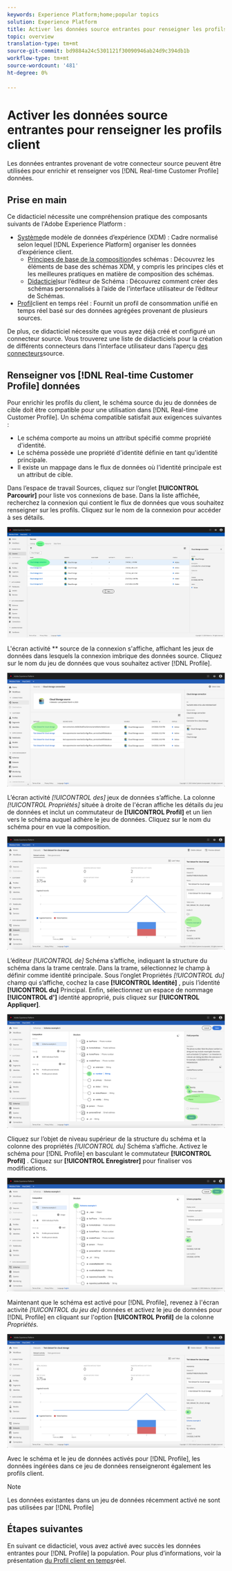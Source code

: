 ```yaml
---
keywords: Experience Platform;home;popular topics
solution: Experience Platform
title: Activer les données source entrantes pour renseigner les profils client
topic: overview
translation-type: tm+mt
source-git-commit: bd9884a24c5301121f30090946ab24d9c394db1b
workflow-type: tm+mt
source-wordcount: '481'
ht-degree: 0%

---
```



# Activer les données source entrantes pour renseigner les profils client

Les données entrantes provenant de votre connecteur source peuvent être utilisées pour enrichir et renseigner vos [!DNL Real-time Customer Profile] données.

## Prise en main

Ce didacticiel nécessite une compréhension pratique des composants suivants de l&#39;Adobe Experience Platform :

- [Système](../../../xdm/home.md)de modèle de données d’expérience (XDM) : Cadre normalisé selon lequel [!DNL Experience Platform] organiser les données d’expérience client.
   - [Principes de base de la composition](../../../xdm/schema/composition.md)des schémas : Découvrez les éléments de base des schémas XDM, y compris les principes clés et les meilleures pratiques en matière de composition des schémas.
   - [Didacticiel](../../../xdm/tutorials/create-schema-ui.md)sur l’éditeur de Schéma : Découvrez comment créer des schémas personnalisés à l’aide de l’interface utilisateur de l’éditeur de Schémas.
- [Profil](../../../profile/home.md)client en temps réel : Fournit un profil de consommation unifié en temps réel basé sur des données agrégées provenant de plusieurs sources.

De plus, ce didacticiel nécessite que vous ayez déjà créé et configuré un connecteur source.  Vous trouverez une liste de didacticiels pour la création de différents connecteurs dans l’interface utilisateur dans l’aperçu [des connecteurs](../../home.md)source.

## Renseigner vos [!DNL Real-time Customer Profile] données

Pour enrichir les profils du client, le schéma source du jeu de données de cible doit être compatible pour une utilisation dans [!DNL Real-time Customer Profile]. Un schéma compatible satisfait aux exigences suivantes :

- Le schéma comporte au moins un attribut spécifié comme propriété d&#39;identité.
- Le schéma possède une propriété d&#39;identité définie en tant qu&#39;identité principale.
- Il existe un mappage dans le flux de données où l&#39;identité principale est un attribut de cible.

Dans l’espace de travail Sources, cliquez sur l’onglet **[!UICONTROL Parcourir]** pour liste vos connexions de base. Dans la liste affichée, recherchez la connexion qui contient le flux de données que vous souhaitez renseigner sur les profils. Cliquez sur le nom de la connexion pour accéder à ses détails.

![](../../images/tutorials/dataflow/cloud-storage/batch/browse.png)

L&#39;écran activité ** source de la connexion s&#39;affiche, affichant les jeux de données dans lesquels la connexion imbrique des données source. Cliquez sur le nom du jeu de données que vous souhaitez activer [!DNL Profile].

![](../../images/tutorials/dataflow/cloud-storage/batch/dataset-dataflow.png)

L’écran activité *[!UICONTROL des]* jeux de données s’affiche. La colonne *[!UICONTROL Propriétés]* située à droite de l&#39;écran affiche les détails du jeu de données et inclut un commutateur de **[!UICONTROL Profil]** et un lien vers le schéma auquel adhère le jeu de données. Cliquez sur le nom du schéma pour en vue la composition.

![](../../images/tutorials/dataflow/cloud-storage/batch/select-dataset-schema.png)

L’éditeur *[!UICONTROL de]* Schéma s’affiche, indiquant la structure du schéma dans la trame centrale. Dans la trame, sélectionnez le champ à définir comme identité principale. Sous l’onglet Propriétés *[!UICONTROL du]* champ qui s’affiche, cochez la case **[!UICONTROL Identité]** , puis l’identité **[!UICONTROL du]** Principal. Enfin, sélectionnez un espace de nommage **[!UICONTROL d&#39;]** identité approprié, puis cliquez sur **[!UICONTROL Appliquer]**.

![](../../images/tutorials/dataflow/cloud-storage/batch/set-schema-identity.png)

Cliquez sur l’objet de niveau supérieur de la structure du schéma et la colonne des propriétés *[!UICONTROL du]* Schéma s’affiche. Activez le schéma pour [!DNL Profile] en basculant le commutateur **[!UICONTROL Profil]** . Cliquez sur **[!UICONTROL Enregistrer]** pour finaliser vos modifications.

![](../../images/tutorials/dataflow/cloud-storage/batch/enable-profile.png)

Maintenant que le schéma est activé pour [!DNL Profile], revenez à l&#39;écran activité *[!UICONTROL du jeu de]* données et activez le jeu de données pour [!DNL Profile] en cliquant sur l&#39;option **[!UICONTROL Profil]** de la colonne *Propriétés.*

![](../../images/tutorials/dataflow/cloud-storage/batch/enable-dataset-profile.png)

Avec le schéma et le jeu de données activés pour [!DNL Profile], les données ingérées dans ce jeu de données renseigneront également les profils client.

>[!NOTE]
>
>Les données existantes dans un jeu de données récemment activé ne sont pas utilisées par [!DNL Profile]

## Étapes suivantes

En suivant ce didacticiel, vous avez activé avec succès les données entrantes pour [!DNL Profile] la population. Pour plus d’informations, voir la présentation [du Profil client en temps](../../../profile/home.md)réel.